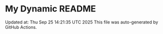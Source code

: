 # My Dynamic README
Updated at: Thu Sep 25 14:21:35 UTC 2025
This file was auto-generated by GitHub Actions.
